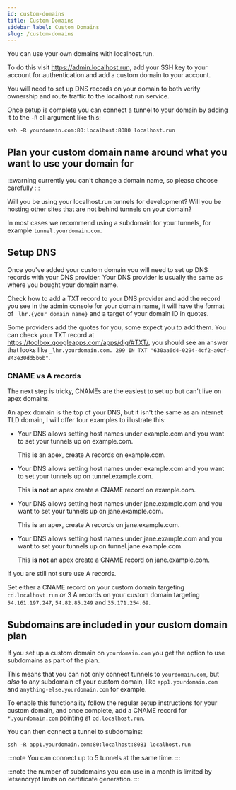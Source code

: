 ```yaml
---
id: custom-domains
title: Custom Domains
sidebar_label: Custom Domains
slug: /custom-domains
---
```


You can use your own domains with localhost.run.

To do this visit https://admin.localhost.run, add your SSH key to your account for authentication and add a custom domain to your account.

You will need to set up DNS records on your domain to both verify ownership and route traffic to the localhost.run service.

Once setup is complete you can connect a tunnel to your domain by adding it to the `-R` cli argument like this:
```
ssh -R yourdomain.com:80:localhost:8080 localhost.run
```

## Plan your custom domain name around what you want to use your domain for

:::warning
currently you can't change a domain name, so please choose carefully
:::

Will you be using your localhost.run tunnels for development? Will you be hosting other sites that are not behind tunnels on your domain?

In most cases we recommend using a subdomain for your tunnels, for example `tunnel.yourdomain.com`.

## Setup DNS

Once you've added your custom domain you will need to set up DNS records with your DNS provider. Your DNS provider is usually the same as where you bought your domain name.

Check how to add a TXT record to your DNS provider and add the record you see in the admin console for your domain name, it will have the format of `_lhr.{your domain name}` and a target of your domain ID in quotes.

Some providers add the quotes for you, some expect you to add them. You can check your TXT record at https://toolbox.googleapps.com/apps/dig/#TXT/, you should see an answer that looks like `_lhr.yourdomain.com. 299 IN TXT "630aa6d4-0294-4cf2-a0cf-843e30dd5b6b"`.

### CNAME vs A records

The next step is tricky, CNAMEs are the easiest to set up but can't live on apex domains.

An apex domain is the top of your DNS, but it isn't the same as an internet TLD domain, I will offer four examples to illustrate this:
* Your DNS allows setting host names under example.com and you want to set your tunnels up on example.com.
  
  This **is** an apex, create A records on example.com.

* Your DNS allows setting host names under example.com and you want to set your tunnels up on tunnel.example.com.

  This **is not** an apex create a CNAME record on example.com.

* Your DNS allows setting host names under jane.example.com and you want to set your tunnels up on jane.example.com.

  This **is** an apex, create A records on jane.example.com.

* Your DNS allows setting host names under jane.example.com and you want to set your tunnels up on tunnel.jane.example.com.

  This **is not** an apex create a CNAME record on jane.example.com.

If you are still not sure use A records.

Set either a CNAME record on your custom domain targeting `cd.localhost.run` *or* 3 A records on your custom domain targeting `54.161.197.247`, `54.82.85.249` and `35.171.254.69`.

## Subdomains are included in your custom domain plan

If you set up a custom domain on `yourdomain.com` you get the option to use subdomains as part of the plan.

This means that you can not only connect tunnels to `yourdomain.com`, but *also* to any subdomain of your custom domain, like `app1.yourdomain.com` and `anything-else.yourdomain.com` for example.

To enable this functionality follow the regular setup instructions for your custom domain, and once complete, add a CNAME record for `*.yourdomain.com` pointing at `cd.localhost.run`.

You can then connect a tunnel to subdomains:
```
ssh -R app1.yourdomain.com:80:localhost:8081 localhost.run
```

:::note
You can connect up to 5 tunnels at the same time.
:::

:::note
the number of subdomains you can use in a month is limited by letsencrypt limits on certificate generation.
:::
